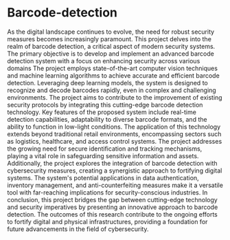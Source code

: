 # Barcode-detection

 As the digital landscape continues to evolve, the need for robust security measures
becomes increasingly paramount. This project delves into the realm of barcode detection,
a critical aspect of modern security systems. The primary objective is to develop and
implement an advanced barcode detection system with a focus on enhancing security across
various domains The project employs state-of-the-art computer vision techniques and
machine learning algorithms to achieve accurate and efficient barcode detection. Leveraging
deep learning models, the system is designed to recognize and decode barcodes rapidly, even
in complex and challenging environments. The project aims to contribute to the
improvement of existing security protocols by integrating this cutting-edge barcode detection
technology. Key features of the proposed system include real-time detection capabilities,
adaptability to diverse barcode formats, and the ability to function in low-light conditions.
The application of this technology extends beyond traditional retail environments,
encompassing sectors such as logistics, healthcare, and access control systems. The project
addresses the growing need for secure identification and tracking mechanisms, playing a
vital role in safeguarding sensitive information and assets. Additionally, the project explores
the integration of barcode detection with cybersecurity measures, creating a synergistic
approach to fortifying digital systems. The system's potential applications in data
authentication, inventory management, and anti-counterfeiting measures make it a versatile
tool with far-reaching implications for security-conscious industries. In conclusion, this
project bridges the gap between cutting-edge technology and security imperatives by
presenting an innovative approach to barcode detection. The outcomes of this research
contribute to the ongoing efforts to fortify digital and physical infrastructures, providing a
foundation for future advancements in the field of cybersecurity. 
